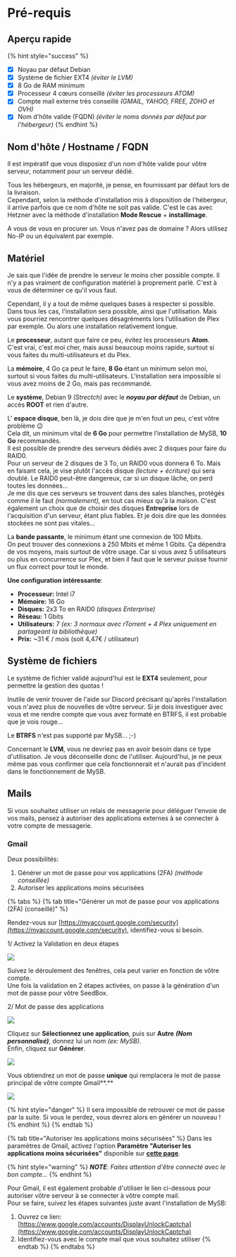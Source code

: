 # Pré-requis

## Aperçu rapide

{% hint style="success" %}
* [x] Noyau par défaut Debian
* [x] Système de fichier EXT4 _\(éviter le LVM\)_
* [x] 8 Go de RAM minimum
* [x] Processeur 4 cœurs  conseillé _\(éviter les processeurs ATOM\)_
* [x] Compte mail externe très conseillé _\(GMAIL, YAHOO, FREE, ZOHO et OVH\)_
* [x] Nom d'hôte valide \(FQDN\) _\(éviter le noms donnés par défaut par l'hébergeur\)_
{% endhint %}

## Nom d'hôte / Hostname / FQDN

Il est impératif que vous disposiez d'un nom d'hôte valide pour vôtre serveur, notamment pour un serveur dédié.

Tous les hébergeurs, en majorité, je pense, en fournissant par défaut lors de la livraison.  
Cependant, selon la méthode d'installation mis à disposition de l'hébergeur, il arrive parfois que ce nom d'hôte ne soit pas valide. C'est le cas avec Hetzner avec la méthode d'installation **Mode Rescue** + **installimage**.

A vous de vous en procurer un. Vous n'avez pas de domaine ? Alors utilisez No-IP ou un équivalent par exemple.

## Matériel

Je sais que l'idée de prendre le serveur le moins cher possible compte. Il n'y a pas vraiment de configuration matériel à proprement parlé. C'est à vous de déterminer ce qu'il vous faut.

Cependant, il y a tout de même quelques bases à respecter si possible. Dans tous les cas, l'installation sera possible, ainsi que l'utilisation. Mais vous pourriez rencontrer quelques désagréments lors l’utilisation de Plex par exemple. Ou alors une installation relativement longue.

Le **processeur**, autant que faire ce peu, évitez les processeurs **Atom**.  
C'est vrai, c'est moi cher, mais aussi beaucoup moins rapide, surtout si vous faites du multi-utilisateurs et du Plex.

La **mémoire**, 4 Go ça peut le faire, **8 Go** étant un minimum selon moi, surtout si vous faites du multi-utilisateurs. L'installation sera impossible si vous avez moins de 2 Go, mais pas recommandé.

Le **système**, Debian 9 _\(Strectch\)_ avec le _**noyau par défaut**_ de Debian, un accès **ROOT** et rien d'autre.

L' **espace disque**, ben là, je dois dire que je m'en fout un peu, c'est vôtre problème 😉   
Cela dit, un minimum vital de **6 Go** pour permettre l’installation de MySB, **10 Go** recommandés.  
Il est possible de prendre des serveurs dédiés avec 2 disques pour faire du RAID0.  
Pour un serveur de 2 disques de 3 To, un RAID0 vous donnera 6 To. Mais en faisant cela, je vise plutôt l'accès disque _\(lecture + écriture\)_ qui sera doublé. Le RAID0 peut-être dangereux, car si un disque lâche, on perd toutes les données...  
Je me dis que ces serveurs se trouvent dans des sales blanches, protégés comme il le faut _\(normalement\),_ en tout cas mieux qu'à la maison. C'est également un choix que de choisir des disques **Entreprise** lors de l'acquisition d'un serveur, étant plus fiables. Et je dois dire que les données stockées ne sont pas vitales...

La **bande passante**, le minimum étant une connexion de 100 Mbits.  
On peut trouver des connexions à 250 Mbits et même 1 Gbits. Ça dépendra de vos moyens, mais surtout de vôtre usage. Car si vous avez 5 utilisateurs ou plus en concurrence sur Plex, et bien il faut que le serveur puisse fournir un flux correct pour tout le monde.

**Une configuration intéressante**:

* **Processeur:** Intel i7
* **Mémoire:** 16 Go
* **Disques:** 2x3 To en RAID0 _\(disques Enterprise\)_
* **Réseau:** 1 Gbits
* **Utilisateurs:** 7 _\(ex: 3 normaux avec rTorrent + 4 Plex uniquement en partageant la bibliothèque\)_
* **Prix:** ~31 € / mois \(soit 4,47€ / utilisateur\)

## Système de fichiers

Le système de fichier validé aujourd'hui est le **EXT4** seulement, pour permettre la gestion des quotas !

Inutile de venir trouver de l'aide sur Discord précisant qu'après l'installation vous n'avez plus de nouvelles de vôtre serveur. Si je dois investiguer avec vous et me rendre compte que vous avez formaté en BTRFS, il est probable que je vois rouge...

Le **BTRFS** n'est pas supporté par MySB... ;-\)

Concernant le **LVM**, vous ne devriez pas en avoir besoin dans ce type d'utilisation. Je vous déconseille donc de l'utiliser. Aujourd'hui, je ne peux même pas vous confirmer que cela fonctionnerait et n'aurait pas d'incident dans le fonctionnement de MySB.

## Mails

Si vous souhaitez utiliser un relais de messagerie pour déléguer l'envoie de vos mails, pensez à autoriser des applications externes à se connecter à votre compte de messagerie.

### Gmail

Deux possibilités:

1. Générer un mot de passe pour vos applications \(2FA\) _\(méthode conseillée\)_
2. Autoriser les applications moins sécurisées

{% tabs %}
{% tab title="Générer un mot de passe pour vos applications \(2FA\) \(conseillé\)" %}


Rendez-vous sur [https://myaccount.google.com/security](https://myaccount.google.com/security), identifiez-vous si besoin.

1/ Activez la Validation en deux étapes

![](../.gitbook/assets/gmail_enable_two_factors.jpg)

Suivez le déroulement des fenêtres, cela peut varier en fonction de vôtre compte.  
Une fois la validation en 2 étapes activées, on passe à la génération d'un mot de passe pour vôtre SeedBox.

2/ Mot de passe des applications

![](../.gitbook/assets/gmail_select_app_password.jpg)

Cliquez sur **Sélectionnez une application**, puis sur **Autre** _**\(Nom personnalisé\)**_, donnez lui un nom _\(ex: MySB\)_.  
Enfin, cliquez sur **Générer**.

![](../.gitbook/assets/gmail_app_password.jpg)

Vous obtiendrez un mot de passe **unique** qui remplacera le mot de passe principal de vôtre compte Gmail**.**

![](../.gitbook/assets/gmail_password_created.jpg)

{% hint style="danger" %}
Il sera impossible de retrouver ce mot de passe par la suite. Si vous le perdez, vous devrez alors en générer un nouveau !
{% endhint %}
{% endtab %}

{% tab title="Autoriser les applications moins sécurisées" %}
Dans les paramètres de Gmail, activez l'option **Paramètre "Autoriser les applications moins sécurisées"** disponible sur [**cette page**](https://myaccount.google.com/lesssecureapps).

{% hint style="warning" %}
_**NOTE**: Faites attention d'être connecté avec le bon compte..._
{% endhint %}

Pour Gmail, il est également probable d'utiliser le lien ci-dessous pour autoriser vôtre serveur à se connecter à vôtre compte mail.  
Pour se faire, suivez les étapes suivantes juste avant l'installation de MySB:

1. Ouvrez ce lien: [https://www.google.com/accounts/DisplayUnlockCaptcha](https://www.google.com/accounts/DisplayUnlockCaptcha)
2. Identifiez-vous avec le compte mail que vous souhaitez utiliser
{% endtab %}
{% endtabs %}

